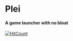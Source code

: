 # Plei 
#### A game launcher with no bloat
[![HitCount](http://hits.dwyl.io/sakshatshinde/Plei.svg)](http://hits.dwyl.io/sakshatshinde/Plei)
